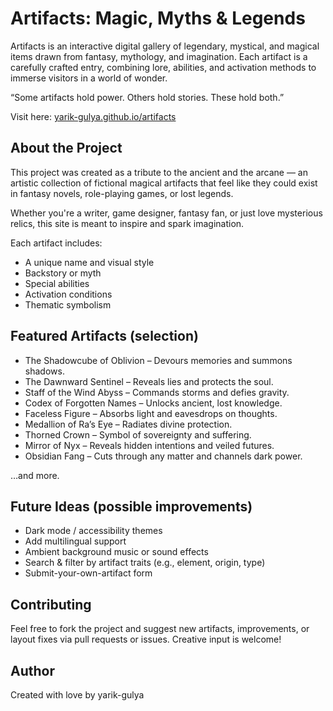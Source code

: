 <h1>Artifacts: Magic, Myths & Legends</h1>

<p>Artifacts is an interactive digital gallery of legendary, mystical, and magical items drawn from fantasy, mythology, and imagination. Each artifact is a carefully crafted entry,
  combining lore, abilities, and activation methods to immerse visitors in a world of wonder.</p>

<p>“Some artifacts hold power. Others hold stories. These hold both.”</p>

<p>Visit here: <a href='https://yarik-gulya.github.io/artifacts/'>yarik-gulya.github.io/artifacts</a></p>

<h2>About the Project</h2>

<p>This project was created as a tribute to the ancient and the arcane — an artistic collection of fictional magical artifacts that
  feel like they could exist in fantasy novels, role-playing games, or lost legends.</p>

  <p>Whether you're a writer, game designer, fantasy fan, or just love mysterious relics, this site is meant to inspire and spark imagination.</p>

  <p>Each artifact includes:</p>
  <ul>
    <li>A unique name and visual style</li>
    <li>Backstory or myth</li>
    <li>Special abilities</li>
    <li>Activation conditions</li>
    <li>Thematic symbolism</li>
  </ul>

  <h2>Featured Artifacts (selection)</h2>

  <ul>
    <li>The Shadowcube of Oblivion – Devours memories and summons shadows.</li>
    <li>The Dawnward Sentinel – Reveals lies and protects the soul.</li>
    <li>Staff of the Wind Abyss – Commands storms and defies gravity.</li>
    <li>Codex of Forgotten Names – Unlocks ancient, lost knowledge.</li>
    <li>Faceless Figure – Absorbs light and eavesdrops on thoughts.</li>
    <li>Medallion of Ra’s Eye – Radiates divine protection.</li>
    <li>Thorned Crown – Symbol of sovereignty and suffering.</li>
    <li>Mirror of Nyx – Reveals hidden intentions and veiled futures.</li>
    <li>Obsidian Fang – Cuts through any matter and channels dark power.</li>
  </ul>

  <p>…and more.</p>

  <h2>Future Ideas (possible improvements)</h2>
  <ul>
    <li>Dark mode / accessibility themes</li>
    <li>Add multilingual support</li>
    <li>Ambient background music or sound effects</li>
    <li>Search & filter by artifact traits (e.g., element, origin, type)</li>
    <li>Submit-your-own-artifact form</li>
  </ul>

  <h2>Contributing</h2>
  <p>Feel free to fork the project and suggest new artifacts, improvements,
    or layout fixes via pull requests or issues. Creative input is welcome!</p>

  <h2>Author</h2>
  <p>Created with love by yarik-gulya</p>
